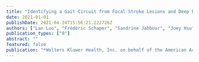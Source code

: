```yaml
---
title: "Identifying a Gait Circuit from Focal Stroke Lesions and Deep Brain Stimulation Connectivity in Parkinson’s Disease (2910)"
date: 2021-01-01
publishDate: 2021-04-24T15:56:21.222726Z
authors: ["Lan Luo", "Frédéric Schaper", "Sandrine Jabbour", "Joey Hsu", "Louis Soussand", "Shan Siddiqi", "Andreas Horn", "Martin Reich", "Jens Volkmann", "Andrea Kühn", " others"]
publication_types: ["0"]
abstract: ""
featured: false
publication: "*Wolters Kluwer Health, Inc. on behalf of the American Academy of Neurology*"
---
```


